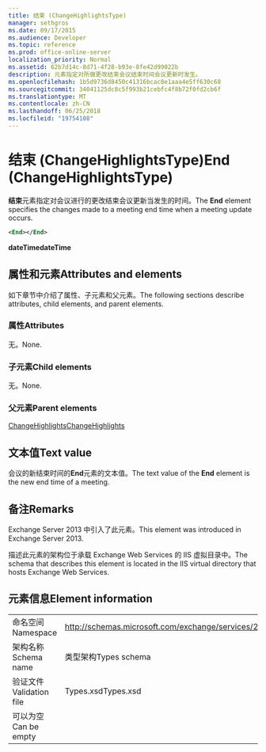 ```yaml
---
title: 结束 (ChangeHighlightsType)
manager: sethgros
ms.date: 09/17/2015
ms.audience: Developer
ms.topic: reference
ms.prod: office-online-server
localization_priority: Normal
ms.assetid: 62b7d14c-8d71-4f28-b93e-8fe42d99022b
description: 元素指定对所做更改结束会议结束时间会议更新时发生。
ms.openlocfilehash: 1b5d9736d8450c41316bcac8e1aaa4e5ff630c68
ms.sourcegitcommit: 34041125dc8c5f993b21cebfc4f8b72f0fd2cb6f
ms.translationtype: MT
ms.contentlocale: zh-CN
ms.lasthandoff: 06/25/2018
ms.locfileid: "19754108"
---
```

# <a name="end-changehighlightstype"></a><span data-ttu-id="9d964-103">结束 (ChangeHighlightsType)</span><span class="sxs-lookup"><span data-stu-id="9d964-103">End (ChangeHighlightsType)</span></span>

<span data-ttu-id="9d964-104">**结束**元素指定对会议进行的更改结束会议更新当发生的时间。</span><span class="sxs-lookup"><span data-stu-id="9d964-104">The **End** element specifies the changes made to a meeting end time when a meeting update occurs.</span></span> 
  
```XML
<End></End>
```

 <span data-ttu-id="9d964-105">**dateTime**</span><span class="sxs-lookup"><span data-stu-id="9d964-105">**dateTime**</span></span>
## <a name="attributes-and-elements"></a><span data-ttu-id="9d964-106">属性和元素</span><span class="sxs-lookup"><span data-stu-id="9d964-106">Attributes and elements</span></span>

<span data-ttu-id="9d964-107">如下章节中介绍了属性、子元素和父元素。</span><span class="sxs-lookup"><span data-stu-id="9d964-107">The following sections describe attributes, child elements, and parent elements.</span></span>
  
### <a name="attributes"></a><span data-ttu-id="9d964-108">属性</span><span class="sxs-lookup"><span data-stu-id="9d964-108">Attributes</span></span>

<span data-ttu-id="9d964-109">无。</span><span class="sxs-lookup"><span data-stu-id="9d964-109">None.</span></span>
  
### <a name="child-elements"></a><span data-ttu-id="9d964-110">子元素</span><span class="sxs-lookup"><span data-stu-id="9d964-110">Child elements</span></span>

<span data-ttu-id="9d964-111">无。</span><span class="sxs-lookup"><span data-stu-id="9d964-111">None.</span></span>
  
### <a name="parent-elements"></a><span data-ttu-id="9d964-112">父元素</span><span class="sxs-lookup"><span data-stu-id="9d964-112">Parent elements</span></span>

[<span data-ttu-id="9d964-113">ChangeHighlights</span><span class="sxs-lookup"><span data-stu-id="9d964-113">ChangeHighlights</span></span>](changehighlights.md)
  
## <a name="text-value"></a><span data-ttu-id="9d964-114">文本值</span><span class="sxs-lookup"><span data-stu-id="9d964-114">Text value</span></span>

<span data-ttu-id="9d964-115">会议的新结束时间的**End**元素的文本值。</span><span class="sxs-lookup"><span data-stu-id="9d964-115">The text value of the **End** element is the new end time of a meeting.</span></span> 
  
## <a name="remarks"></a><span data-ttu-id="9d964-116">备注</span><span class="sxs-lookup"><span data-stu-id="9d964-116">Remarks</span></span>

<span data-ttu-id="9d964-117">Exchange Server 2013 中引入了此元素。</span><span class="sxs-lookup"><span data-stu-id="9d964-117">This element was introduced in Exchange Server 2013.</span></span>
  
<span data-ttu-id="9d964-118">描述此元素的架构位于承载 Exchange Web Services 的 IIS 虚拟目录中。</span><span class="sxs-lookup"><span data-stu-id="9d964-118">The schema that describes this element is located in the IIS virtual directory that hosts Exchange Web Services.</span></span>
  
## <a name="element-information"></a><span data-ttu-id="9d964-119">元素信息</span><span class="sxs-lookup"><span data-stu-id="9d964-119">Element information</span></span>

|||
|:-----|:-----|
|<span data-ttu-id="9d964-120">命名空间</span><span class="sxs-lookup"><span data-stu-id="9d964-120">Namespace</span></span>  <br/> |http://schemas.microsoft.com/exchange/services/2006/types  <br/> |
|<span data-ttu-id="9d964-121">架构名称</span><span class="sxs-lookup"><span data-stu-id="9d964-121">Schema name</span></span>  <br/> |<span data-ttu-id="9d964-122">类型架构</span><span class="sxs-lookup"><span data-stu-id="9d964-122">Types schema</span></span>  <br/> |
|<span data-ttu-id="9d964-123">验证文件</span><span class="sxs-lookup"><span data-stu-id="9d964-123">Validation file</span></span>  <br/> |<span data-ttu-id="9d964-124">Types.xsd</span><span class="sxs-lookup"><span data-stu-id="9d964-124">Types.xsd</span></span>  <br/> |
|<span data-ttu-id="9d964-125">可以为空</span><span class="sxs-lookup"><span data-stu-id="9d964-125">Can be empty</span></span>  <br/> ||
   

